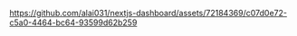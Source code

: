 

https://github.com/alai031/nextjs-dashboard/assets/72184369/c07d0e72-c5a0-4464-bc64-93599d62b259

